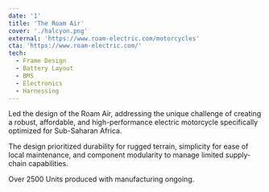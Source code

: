```yaml
---
date: '1'
title: 'The Roam Air'
cover: './halcyon.png'
external: 'https://www.roam-electric.com/motorcycles'
cta: 'https://www.roam-electric.com/'
tech:
  - Frame Design
  - Battery Layout
  - BMS
  - Electronics
  - Harnessing
---
```


Led the design of the Roam Air, addressing the unique challenge of creating a robust, affordable, and high-performance electric motorcycle specifically optimized for Sub-Saharan Africa.

The design prioritized durability for rugged terrain, simplicity for ease of local maintenance, and component modularity to manage limited supply-chain capabilities.

Over 2500 Units produced with manufacturing ongoing.
